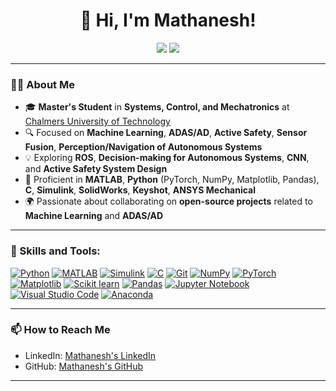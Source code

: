 <h1 align="center">👋 Hi, I'm Mathanesh!</h1>

<p align="center">
  <a href="https://github.com/Mathanesh/"><img src="https://img.shields.io/github/followers/Mathanesh?label=Follow&style=social"></a>
  <a href="https://www.linkedin.com/in/mathanesh-vellingiri-ramasamy/"><img src="https://img.shields.io/badge/LinkedIn-Connect-blue?style=flat&logo=linkedin"></a>
</p>

---

### 👨‍💻 About Me
- 🎓 **Master's Student** in **Systems, Control, and Mechatronics** at [Chalmers University of Technology](https://www.chalmers.se/)
- 🔍 Focused on **Machine Learning**, **ADAS/AD**, **Active Safety**, **Sensor Fusion**, **Perception/Navigation of Autonomous Systems**
- 💡 Exploring **ROS**, **Decision-making for Autonomous Systems**, **CNN**, and **Active Safety System Design**
- 🔧 Proficient in **MATLAB**, **Python** (PyTorch, NumPy, Matplotlib, Pandas), **C**, **Simulink**, **SolidWorks**, **Keyshot**, **ANSYS Mechanical**
- 🌍 Passionate about collaborating on **open-source projects** related to **Machine Learning** and **ADAS/AD**

---

### 🚀 Skills and Tools:
<p align="left">
  <a href="https://www.python.org/"><img src="https://img.shields.io/badge/Python-3776AB?style=flat&logo=python&logoColor=white" alt="Python" /></a>
  <a href="https://www.mathworks.com/products/matlab.html"><img src="https://img.shields.io/badge/MATLAB-0076A8?style=flat&logo=Mathworks&logoColor=white" alt="MATLAB" /></a>
  <a href="https://www.mathworks.com/products/simulink.html"><img src="https://img.shields.io/badge/Simulink-0076A8?style=flat&logo=Mathworks&logoColor=white" alt="Simulink" /></a>
  <a href="https://en.cppreference.com/w/c"><img src="https://img.shields.io/badge/C-A8B9CC?style=flat&logo=C&logoColor=white" alt="C" /></a>
  <a href="https://git-scm.com/"><img src="https://img.shields.io/badge/Git-F05032?style=flat&logo=git&logoColor=white" alt="Git" /></a>
  <a href="https://numpy.org/"><img src="https://img.shields.io/badge/NumPy-013243?style=flat&logo=numpy&logoColor=white" alt="NumPy" /></a>
  <a href="https://pytorch.org/"><img src="https://img.shields.io/badge/PyTorch-EE4C2C?style=flat&logo=pytorch&logoColor=white" alt="PyTorch" /></a>
  <a href="https://matplotlib.org/"><img src="https://img.shields.io/badge/Matplotlib-3776AB?style=flat&logo=python&logoColor=white" alt="Matplotlib" /></a>
  <a href="https://scikit-learn.org/"><img src="https://img.shields.io/badge/Scikit_learn-F7931E?style=flat&logo=scikit-learn&logoColor=white" alt="Scikit learn" /></a>
  <a href="https://pandas.pydata.org/"><img src="https://img.shields.io/badge/Pandas-150458?style=flat&logo=pandas&logoColor=white" alt="Pandas" /></a>
  <a href="https://jupyter.org/"><img src="https://img.shields.io/badge/Jupyter-F37626?style=flat&logo=Jupyter&logoColor=white" alt="Jupyter Notebook" /></a>
  <a href="https://code.visualstudio.com/"><img src="https://img.shields.io/badge/Visual_Studio_Code-0078D4?style=flat&logo=visual%20studio%20code&logoColor=white" alt="Visual Studio Code" /></a>
  <a href="https://www.anaconda.com/"><img src="https://img.shields.io/badge/Anaconda-44A833?style=flat&logo=anaconda&logoColor=white" alt="Anaconda" /></a>

<!-- 
  <a href="https://isocpp.org/"><img src="https://img.shields.io/badge/C++-00599C?style=flat&logo=C%2B%2B&logoColor=white" alt="C++" /></a>
  <a href="https://www.ros.org/"><img src="https://img.shields.io/badge/ROS-22314E?style=flat&logo=ros&logoColor=white" alt="ROS" /></a>
  <a href="https://www.tensorflow.org/"><img src="https://img.shields.io/badge/TensorFlow-FF6F00?style=flat&logo=tensorflow&logoColor=white" alt="TensorFlow" /></a>
  <a href="https://opencv.org/"><img src="https://img.shields.io/badge/OpenCV-5C3EE8?style=flat&logo=opencv&logoColor=white" alt="OpenCV" /></a>
  <a href="https://keras.io/"><img src="https://img.shields.io/badge/Keras-D00000?style=flat&logo=keras&logoColor=white" alt="Keras" /></a>
  <a href="http://gazebosim.org/"><img src="https://img.shields.io/badge/Gazebo-FFC107?style=flat&logo=gazebo&logoColor=black" alt="Gazebo" /></a>
  <a href="https://www.opengl.org/"><img src="https://img.shields.io/badge/OpenGL-5586A4?style=flat&logo=opengl&logoColor=white" alt="OpenGL" /></a>
  <a href="http://www.open3d.org/"><img src="https://img.shields.io/badge/Open3D-0077B6?style=flat&logoColor=white" alt="Open3D" /></a>
  <a href="https://pybullet.org/"><img src="https://img.shields.io/badge/PyBullet-4B8BBE?style=flat&logo=python&logoColor=white" alt="PyBullet" /></a>
-->
</p>

---

<!-- 
### 📈 GitHub Stats
<p align="center">
  <a href="https://github.com/Mathanesh">
    <img src="https://github-readme-stats.vercel.app/api?username=Mathanesh&show_icons=true&theme=radical&cache_seconds=3600" alt="GitHub Stats" />
  </a>
  <a href="https://github.com/Mathanesh">
    <img src="https://github-readme-stats.vercel.app/api/top-langs/?username=Mathanesh&layout=compact&theme=radical&cache_seconds=3600" alt="All Languages" />
  </a>
</p>

---
-->

### 📫 How to Reach Me
- LinkedIn: [Mathanesh's LinkedIn](https://www.linkedin.com/in/mathanesh-vellingiri-ramasamy/)
- GitHub: [Mathanesh's GitHub](https://github.com/Mathanesh)

---

<!--
### 📊 Current Projects
-  **Training a Deep NN for Object Detection and Classification** for **Autonomous Vehicles**.
-  **Driver Behavior and Active Safety Systems** (FCW and AEB) in critical rear-end situations.

---
-->
